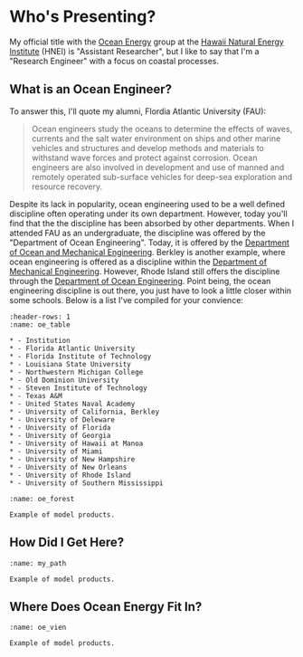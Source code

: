 # Who's Presenting?
My official title with the [Ocean Energy](https://www.hnei.hawaii.edu/research/ocean-energy/) group at the [Hawaii Natural Energy Institute](https://www.hnei.hawaii.edu/) (HNEI) is "Assistant Researcher", but I like to say that I'm a "Research Engineer" with a focus on coastal processes.

## What is an Ocean Engineer?
To answer this, I'll quote my alumni, Flordia Atlantic University (FAU):

>Ocean engineers study the oceans to determine the effects of waves, currents and the salt water environment on ships and other marine vehicles and structures and develop methods and materials to withstand wave forces and protect against corrosion. Ocean engineers are also involved in development and use of manned and remotely operated sub-surface vehicles for deep-sea exploration and resource recovery.

Despite its lack in popularity, ocean engineering used to be a well defined discipline often operating under its own department. However, today you'll find that the the discipline has been absorbed by other departments. When I attended FAU as an undergraduate, the discipline was offered by the "Department of Ocean Engineering". Today, it is offered by the [Department of Ocean and Mechanical Engineering](https://www.fau.edu/engineering/ome/). Berkley is another example, where ocean engineering is offered as a discipline within the [Department of Mechanical Engineering](https://me.berkeley.edu/research-areas-and-major-fields/ocean-engineering/). However, Rhode Island still offers the discipline through the [Department of Ocean Engineering](https://web.uri.edu/oce/). Point being, the ocean engineering discipline is out there, you just have to look a little closer within some schools. Below is a list I've compiled for your convience:

```{list-table} US Ocean Engineering Programs
:header-rows: 1
:name: oe_table

* - Institution
* - Florida Atlantic University
* - Florida Institute of Technology
* - Louisiana State University
* - Northwestern Michigan College
* - Old Dominion University
* - Steven Institute of Technology
* - Texas A&M
* - United States Naval Academy
* - University of California, Berkley
* - University of Deleware
* - University of Florida
* - University of Georgia
* - University of Hawaii at Manoa
* - University of Miami
* - University of New Hampshire
* - University of New Orleans
* - University of Rhode Island
* - University of Southern Mississippi
```

```{figure} ./images/engineering_forest_engineering.png
:name: oe_forest

Example of model products.
```

## How Did I Get Here?
```{figure} ./images/Phd_path.png
:name: my_path

Example of model products.
```

## Where Does Ocean Energy Fit In?
```{figure} ./images/vien_diagram_vien_diagram.png
:name: oe_vien

Example of model products.
```
